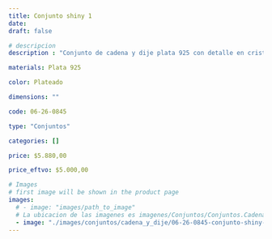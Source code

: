 ```yaml
---
title: Conjunto shiny 1
date: 
draft: false

# descripcion
description : "Conjunto de cadena y dije plata 925 con detalle en cristal. Largo de cadena 40, 45 o 50 cm a elección."

materials: Plata 925

color: Plateado

dimensions: ""

code: 06-26-0845

type: "Conjuntos"

categories: []

price: $5.880,00

price_eftvo: $5.000,00

# Images
# first image will be shown in the product page
images:
  # - image: "images/path_to_image"
  # La ubicacion de las imagenes es imagenes/Conjuntos/Conjuntos.Cadena y Dije/06-26-0845-conjunto-shiny-1
  - image: "./images/conjuntos/cadena_y_dije/06-26-0845-conjunto-shiny-1.jpg"
---
```

